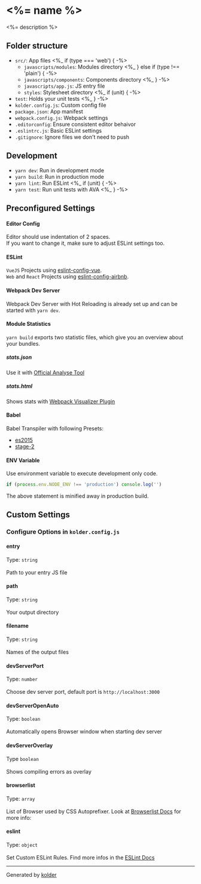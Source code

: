 # <%= name %>

<%= description %>

## Folder structure

- `src/`: App files
  <%_ if (type === 'web') { -%>
  - `javascripts/modules`: Modules directory
  <%_ } else if (type !== 'plain') { -%>
  - `javascripts/components`: Components directory
  <%_ } -%>
  - `javascripts/app.js`: JS entry file
  - `styles`: Stylesheet directory
<%_ if (unit) { -%>
- `test`: Holds your unit tests
<%_ } -%>
- `kolder.config.js`: Custom config file
- `package.json`: App manifest
- `webpack.config.js`: Webpack settings
- `.editorconfig`: Ensure consistent editor behaivor
- `.eslintrc.js`: Basic ESLint settings
- `.gitignore`: Ignore files we don't need to push

## Development

- `yarn dev`: Run in development mode
- `yarn build`: Run in production mode
- `yarn lint`: Run ESLint
<%_ if (unit) { -%>
- `yarn test`: Run unit tests with AVA
<%_ } -%>

## Preconfigured Settings

#### Editor Config
Editor should use indentation of 2 spaces.<br>
If you want to change it, make sure to adjust ESLint settings too.

#### ESLint
`VueJS` Projects using [eslint-config-vue](https://github.com/vuejs/eslint-config-vue).<br>
`Web` and `React` Projects using [eslint-config-airbnb](https://github.com/airbnb/javascript/tree/master/packages/eslint-config-airbnb).

#### Webpack Dev Server
Webpack Dev Server with Hot Reloading is already set up and can be started with `yarn dev`.

#### Module Statistics
`yarn build` exports two statistic files, which give you an overview about your bundles.

##### stats.json
Use it with [Official Analyse Tool](http://webpack.github.io/analyse/)

##### stats.html
Shows stats with [Webpack Visualizer Plugin](https://chrisbateman.github.io/webpack-visualizer/)

#### Babel
Babel Transpiler with following Presets:
* [es2015](https://babeljs.io/docs/plugins/preset-es2015/)
* [stage-2](https://babeljs.io/docs/plugins/preset-stage-2/)

#### ENV Variable
Use environment variable to execute development only code.

```javascript
if (process.env.NODE_ENV !== 'production') console.log('')
```

The above statement is minified away in production build.

## Custom Settings
### Configure Options in `kolder.config.js`

#### entry
Type: `string`<br><br>
Path to your entry JS file

#### path
Type: `string`<br><br>
Your output directory

#### filename
Type: `string`<br><br>
Names of the output files

#### devServerPort
Type: `number`<br><br>
Choose dev server port, default port is `http://localhost:3000`

#### devServerOpenAuto
Type: `boolean`<br><br>
Automatically opens Browser window when starting dev server

#### devServerOverlay
Type `boolean`<br><br>
Shows compiling errors as overlay

#### browserlist
Type: `array`<br><br>
List of Browser used by CSS Autoprefixer. Look at [Browserlist Docs](https://github.com/ai/browserslist#queries) for more info:

#### eslint
Type: `object`<br><br>
Set Custom ESLint Rules. Find more infos in the [ESLint Docs](http://eslint.org/docs/rules/)

---

Generated by [kolder](https://github.com/mortzmortz/kolder)

